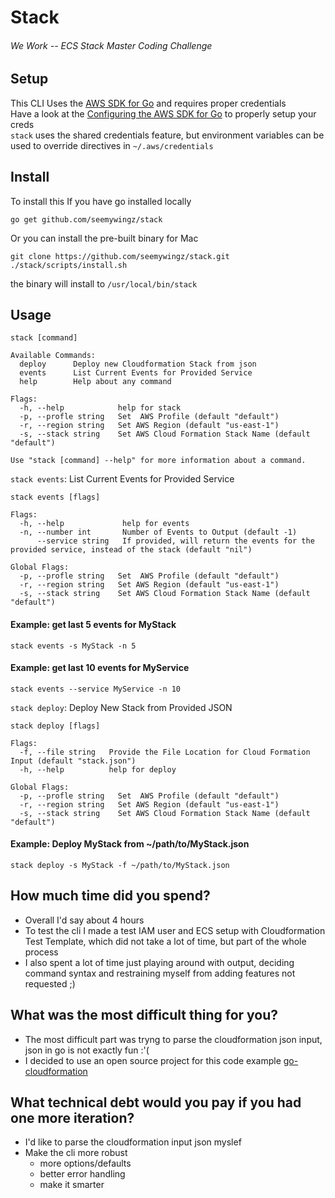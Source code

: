 # Stack 
###### We Work -- ECS Stack Master Coding Challenge

## Setup
This CLI Uses the [AWS SDK for Go](https://aws.amazon.com/sdk-for-go/) and requires proper credentials  
Have a look at the [Configuring the AWS SDK for Go](https://docs.aws.amazon.com/sdk-for-go/v1/developer-guide/configuring-sdk.html) to properly setup your creds  
`stack` uses the shared credentials feature, but environment variables can be used to override directives in `~/.aws/credentials`
## Install
To install this
If you have go installed locally  
```
go get github.com/seemywingz/stack
```
Or you can install the pre-built binary for Mac
```
git clone https://github.com/seemywingz/stack.git
./stack/scripts/install.sh
```
the binary will install to `/usr/local/bin/stack`

## Usage  
```
stack [command]

Available Commands:
  deploy      Deploy new Cloudformation Stack from json
  events      List Current Events for Provided Service
  help        Help about any command

Flags:
  -h, --help            help for stack
  -p, --profle string   Set  AWS Profile (default "default")
  -r, --region string   Set AWS Region (default "us-east-1")
  -s, --stack string    Set AWS Cloud Formation Stack Name (default "default")

Use "stack [command] --help" for more information about a command.
```

`stack events`: List Current Events for Provided Service 
```
stack events [flags]

Flags:
  -h, --help             help for events
  -n, --number int       Number of Events to Output (default -1)
      --service string   If provided, will return the events for the provided service, instead of the stack (default "nil")

Global Flags:
  -p, --profle string   Set  AWS Profile (default "default")
  -r, --region string   Set AWS Region (default "us-east-1")
  -s, --stack string    Set AWS Cloud Formation Stack Name (default "default")
```
#### Example: get last 5 events for MyStack
```
stack events -s MyStack -n 5 
```
#### Example: get last 10 events for MyService
```
stack events --service MyService -n 10
```
  
`stack deploy`: Deploy New Stack from Provided JSON 
```
stack deploy [flags]

Flags:
  -f, --file string   Provide the File Location for Cloud Formation Input (default "stack.json")
  -h, --help          help for deploy

Global Flags:
  -p, --profle string   Set  AWS Profile (default "default")
  -r, --region string   Set AWS Region (default "us-east-1")
  -s, --stack string    Set AWS Cloud Formation Stack Name (default "default")
```
#### Example: Deploy MyStack from ~/path/to/MyStack.json  
```
stack deploy -s MyStack -f ~/path/to/MyStack.json
```

## How much time did you spend?
  * Overall I'd say about 4 hours 
  * To test the cli I made a test IAM user and ECS setup with Cloudformation Test Template, which did not take a lot of time, but part of the whole process 
  * I also spent a lot of time just playing around with output, deciding command syntax and restraining myself from adding features not requested ;)

## What was the most difficult thing for you?
  * The most difficult part was tryng to parse the cloudformation json input, json in go is not exactly fun :'(
  * I decided to use an open source project for this code example [go-cloudformation](https://github.com/crewjam/go-cloudformation)

## What technical debt would you pay if you had one more iteration?
  * I'd like to parse the cloudformation input json myslef
  * Make the cli more robust  
    * more options/defaults
    * better error handling
    * make it smarter